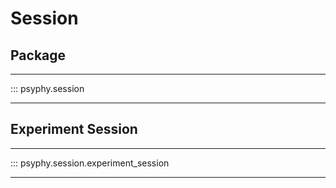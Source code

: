 # Session
## Package
---

::: psyphy.session

---

## Experiment Session
---

::: psyphy.session.experiment_session

---
